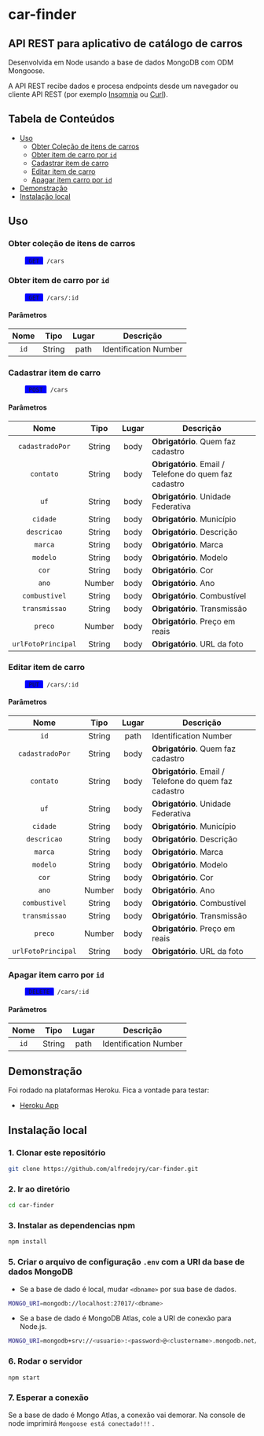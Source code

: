<style>.http {background-color: blue;padding: 4px;padding-left: 8px;padding-right: 8px;border-radius: 5px;}</style>

# car-finder

## API REST para aplicativo de catálogo de carros
Desenvolvida em Node usando a base de dados MongoDB com ODM Mongoose.

A API REST recibe dados e procesa endpoints desde um navegador ou cliente API REST (por exemplo [Insomnia](https://insomnia.rest/) ou [Curl](https://curl.se/docs/manual.html)).

## Tabela de Conteúdos

- [Uso](#uso)
    * [Obter Coleção de itens de carros](#obter-coleção-de-itens-de-carros)
    * [Obter item de carro por `id`](#obter-item-de-carro-por-id)
    * [Cadastrar item de carro](#cadastrar-item-de-carro)
    * [Editar item de carro](#editar-item-de-carro)
    * [Apagar item carro por `id`](#apagar-item-carro-por-id)
- [Demonstraçâo](#demonstração)
- [Instalação local](#instalação-local)

## Uso

### Obter coleção de itens de carros

<pre>
    <code><span class='http'>GET</span> /cars</code>
</pre>

### Obter item de carro por `id`

<pre>
    <code><span class='http'>GET</span> /cars/:id</code>
</pre>

#### Parâmetros

| Nome | Tipo | Lugar | Descrição |
|:-:|:-:|:-:|-|
| `id` | String | path | Identification Number |

### Cadastrar item de carro

<pre>
    <code><span class='http'>POST</span> /cars</code>
</pre>

#### Parâmetros

| Nome | Tipo | Lugar | Descrição |
|:-:|:-:|:-:|-|
| `cadastradoPor` | String | body | **Obrigatório**. Quem faz cadastro |
| `contato` | String | body | **Obrigatório**. Email / Telefone do quem faz cadastro |
| `uf` | String | body | **Obrigatório**. Unidade Federativa |
| `cidade` | String | body | **Obrigatório**. Município |
| `descricao` | String | body | **Obrigatório**. Descrição |
| `marca` | String | body | **Obrigatório**. Marca |
| `modelo` | String | body | **Obrigatório**. Modelo |
| `cor` | String | body | **Obrigatório**. Cor |
| `ano` | Number | body | **Obrigatório**. Ano |
| `combustivel` | String | body | **Obrigatório**. Combustível |
| `transmissao` | String | body | **Obrigatório**. Transmissão |
| `preco` | Number | body | **Obrigatório**. Preço em reais |
| `urlFotoPrincipal` | String | body | **Obrigatório**. URL da foto |

### Editar item de carro

<pre>
    <code><span class='http'>PUT</span> /cars/:id</code>
</pre>

#### Parâmetros

| Nome | Tipo | Lugar | Descrição |
|:-:|:-:|:-:|-|
| `id` | String | path | Identification Number |
| `cadastradoPor` | String | body | **Obrigatório**. Quem faz cadastro |
| `contato` | String | body | **Obrigatório**. Email / Telefone do quem faz cadastro |
| `uf` | String | body | **Obrigatório**. Unidade Federativa |
| `cidade` | String | body | **Obrigatório**. Município |
| `descricao` | String | body | **Obrigatório**. Descrição |
| `marca` | String | body | **Obrigatório**. Marca |
| `modelo` | String | body | **Obrigatório**. Modelo |
| `cor` | String | body | **Obrigatório**. Cor |
| `ano` | Number | body | **Obrigatório**. Ano |
| `combustivel` | String | body | **Obrigatório**. Combustível |
| `transmissao` | String | body | **Obrigatório**. Transmissão |
| `preco` | Number | body | **Obrigatório**. Preço em reais |
| `urlFotoPrincipal` | String | body | **Obrigatório**. URL da foto |

### Apagar item carro por `id`

<pre>
    <code><span class='http'>DELETE</span> /cars/:id</code>
</pre>

#### Parâmetros

| Nome | Tipo | Lugar | Descrição |
|:-:|:-:|:-:|-|
| `id` | String | path | Identification Number |

## Demonstração
Foi rodado na plataformas Heroku. Fica a vontade para testar:

* [Heroku App](https://carfinder-toti.herokuapp.com/)

## Instalação local

### 1. Clonar este repositório

```sh
git clone https://github.com/alfredojry/car-finder.git
```

### 2. Ir ao diretório

```sh
cd car-finder
```

### 3. Instalar as dependencias npm

```sh
npm install
```

### 5. Criar o arquivo de configuração `.env` com a URI da base de dados MongoDB

* Se a base de dado é local, mudar `<dbname>` por sua base de dados.

```sh
MONGO_URI=mongodb://localhost:27017/<dbname>
```

* Se a base de dado é MongoDB Atlas, cole a URI de conexão para Node.js.

```sh
MONGO_URI=mongodb+srv://<usuario>:<password>@<clustername>.mongodb.net/<dbname>?retryWrites=true&w=majority
```

### 6. Rodar o servidor

```sh
npm start
```

### 7. Esperar a conexão
Se a base de dado é Mongo Atlas, a conexão vai demorar. Na console de node imprimirá `Mongoose está conectado!!!` .